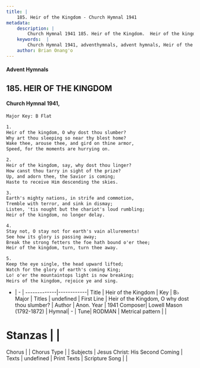 ```yaml
---
title: |
    185. Heir of the Kingdom - Church Hymnal 1941
metadata:
    description: |
        Church Hymnal 1941 185. Heir of the Kingdom.  Heir of the kingdom, O why dost thou slumber? Why art thou sleeping so near thy blest home? Wake thee, arouse thee, and gird on thine armor, Speed, for the moments are hurrying on.  
    keywords:  |
        Church Hymnal 1941, adventhymnals, advent hymnals, Heir of the Kingdom, Heir of the Kingdom, O why dost thou slumber?. 
    author: Brian Onang'o
---
```


#### Advent Hymnals
## 185. HEIR OF THE KINGDOM
####  Church Hymnal 1941,

```txt
Major Key: B Flat

1.
Heir of the kingdom, O why dost thou slumber?
Why art thou sleeping so near thy blest home?
Wake thee, arouse thee, and gird on thine armor,
Speed, for the moments are hurrying on.

2.
Heir of the kingdom, say, why dost thou linger?
How canst thou tarry in sight of the prize?
Up, and adorn thee, the Savior is coming;
Haste to receive Him descending the skies.

3.
Earth's mighty nations, in strife and commotion,
Tremble with terror, and sink in dismay;
Listen, 'tis nought but the chariot's loud rumbling;
Heir of the kingdom, no longer delay.

4.
Stay not, O stay not for earth's vain allurements!
See how its glory is passing away;
Break the strong fetters the foe hath bound o'er thee;
Heir of the kingdom, turn, turn thee away.

5.
Keep the eye single, the head upward lifted;
Watch for the glory of earth's coming King;
Lo! o'er the mountaintops light is now breaking;
Heirs of the kingdom, rejoice ye and sing.


```

- |   -  |
-------------|------------|
Title | Heir of the Kingdom |
Key | B♭ Major |
Titles | undefined |
First Line | Heir of the Kingdom, O why dost thou slumber? |
Author | Anon.
Year | 1941
Composer| Lowell Mason (1792-1872) |
Hymnal|  - |
Tune| RODMAN |
Metrical pattern | |
# Stanzas |  |
Chorus |  |
Chorus Type |  |
Subjects | Jesus Christ: His Second Coming |
Texts | undefined |
Print Texts | 
Scripture Song |  |
    
